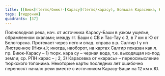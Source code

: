 ```yaml
---
title: [[Биюк](terms/биюк)-[Карасу](terms/карасу), Большая Карасевка, Карасевка]
tags: [гидроним]
quadrants: [З7]
---
```


Полноводная река, нач. от источника Карасу-Баши в узком ущелье, обрамленном
скалами; между гг. Баши с СВ и Тас-Тау с З, в 7 км к Ю от Белогорска. Протекает
через него и впад. справа в р. Салгир I у нп Лиственное (Нижн.); иногда,
наоборот, на картах Салгир показан как л. пр. Биюк-Карасу – 1) тюрк. кара су –
черная вода, т.е. выходящая из-под земли; ср. РПН карас – ; 2, 3) Карасевка от
«карась» – переосмысление тюркского топонима. Некоторые карты последних лет
ошибочно переносят начало реки вместе с источником Карасу-Баши на 12 км к Ю.
